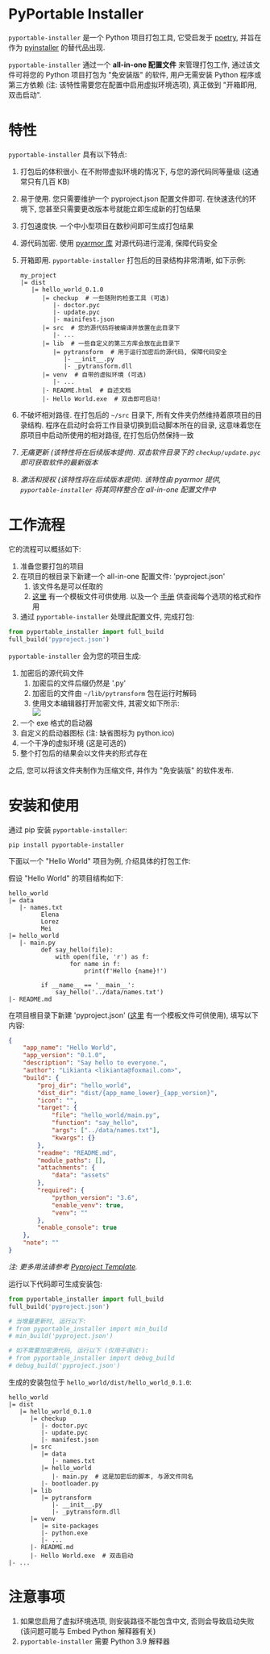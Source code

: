 # PyPortable Installer

`pyportable-installer` 是一个 Python 项目打包工具, 它受启发于 [poetry](https://github.com/python-poetry/poetry), 并旨在作为 [pyinstaller](https://github.com/pyinstaller/pyinstaller) 的替代品出现.

`pyportable-installer` 通过一个 **all-in-one 配置文件** 来管理打包工作, 通过该文件可将您的 Python 项目打包为 "免安装版" 的软件, 用户无需安装 Python 程序或第三方依赖 (注: 该特性需要您在配置中启用虚拟环境选项), 真正做到 "开箱即用, 双击启动".

# 特性

`pyportable-installer` 具有以下特点:

1.  打包后的体积很小. 在不附带虚拟环境的情况下, 与您的源代码同等量级 (这通常只有几百 KB)
2.  易于使用. 您只需要维护一个 pyproject.json 配置文件即可. 在快速迭代的环境下, 您甚至只需要更改版本号就能立即生成新的打包结果
3.  打包速度快. 一个中小型项目在数秒间即可生成打包结果
4.  源代码加密. 使用 [pyarmor 库](https://github.com/dashingsoft/pyarmor) 对源代码进行混淆, 保障代码安全
5.  开箱即用. `pyportable-installer` 打包后的目录结构非常清晰, 如下示例:

    ```
    my_project
    |= dist
       |= hello_world_0.1.0
          |= checkup  # 一些随附的检查工具 (可选)
             |- doctor.pyc
             |- update.pyc
             |- mainifest.json
          |= src  # 您的源代码将被编译并放置在此目录下
             |- ...
          |= lib  # 一些自定义的第三方库会放在此目录下
             |= pytransform  # 用于运行加密后的源代码, 保障代码安全
                |- __init__.py
                |- _pytransform.dll
          |= venv  # 自带的虚拟环境 (可选)
             |- ...
          |- README.html  # 自述文档
          |- Hello World.exe  # 双击即可启动!
    ```

6.  不破坏相对路径. 在打包后的 `~/src` 目录下, 所有文件夹仍然维持着原项目的目录结构. 程序在启动时会将工作目录切换到启动脚本所在的目录, 这意味着您在原项目中启动所使用的相对路径, 在打包后仍然保持一致
7.  *无痛更新 (该特性将在后续版本提供). 双击软件目录下的 `checkup/update.pyc` 即可获取软件的最新版本*
8.  *激活和授权 (该特性将在后续版本提供). 该特性由 pyarmor 提供, `pyportable-installer` 将其同样整合在 all-in-one 配置文件中*

# 工作流程

它的流程可以概括如下:

1.  准备您要打包的项目
2.  在项目的根目录下新建一个 all-in-one 配置文件: 'pyproject.json'
    1.  该文件名是可以任取的
    2.  [这里](./pyportable_installer/template/pyproject.json) 有一个模板文件可供使用. 以及一个 [手册](./docs/pyproject-template.md) 供查阅每个选项的格式和作用
3.  通过 `pyportable-installer` 处理此配置文件, 完成打包:

   ```py
   from pyportable_installer import full_build
   full_build('pyproject.json')
   ```

`pyportable-installer` 会为您的项目生成:

1.  加密后的源代码文件
    1.  加密后的文件后缀仍然是 '.py'
    2.  加密后的文件由 `~/lib/pytransform` 包在运行时解码
    3.  使用文本编辑器打开加密文件, 其密文如下所示:  
        ![](.assets/20210520_143857.png)
2.  一个 exe 格式的启动器
3.  自定义的启动器图标 (注: 缺省图标为 python.ico)
4.  一个干净的虚拟环境 (这是可选的)
5.  整个打包后的结果会以文件夹的形式存在

之后, 您可以将该文件夹制作为压缩文件, 并作为 "免安装版" 的软件发布.

# 安装和使用

通过 pip 安装 `pyportable-installer`:

```
pip install pyportable-installer
```

下面以一个 "Hello World" 项目为例, 介绍具体的打包工作:

假设 "Hello World" 的项目结构如下:

```
hello_world
|= data
   |- names.txt
         Elena
         Lorez
         Mei
|= hello_world
   |- main.py
         def say_hello(file):
             with open(file, 'r') as f:
                 for name in f:
                     print(f'Hello {name}!')

         if __name__ == '__main__':
             say_hello('../data/names.txt')
|- README.md
```

在项目根目录下新建 'pyproject.json' ([这里](./pyportable_installer/template/pyproject.json) 有一个模板文件可供使用), 填写以下内容:

```json
{
    "app_name": "Hello World",
    "app_version": "0.1.0",
    "description": "Say hello to everyone.",
    "author": "Likianta <likianta@foxmail.com>",
    "build": {
        "proj_dir": "hello_world",
        "dist_dir": "dist/{app_name_lower}_{app_version}",
        "icon": "",
        "target": {
            "file": "hello_world/main.py",
            "function": "say_hello",
            "args": ["../data/names.txt"],
            "kwargs": {}
        },
        "readme": "README.md",
        "module_paths": [],
        "attachments": {
            "data": "assets"
        },
        "required": {
            "python_version": "3.6",
            "enable_venv": true,
            "venv": ""
        },
        "enable_console": true
    },
    "note": ""
}
```

*注: 更多用法请参考 [Pyproject Template](./docs/pyproject-template.md).*

运行以下代码即可生成安装包:

```py
from pyportable_installer import full_build
full_build('pyproject.json')

# 当增量更新时, 运行以下:
# from pyportable_installer import min_build
# min_build('pyproject.json')

# 如不需要加密源代码, 运行以下 (仅用于调试!):
# from pyportable_installer import debug_build
# debug_build('pyproject.json')
```

生成的安装包位于 `hello_world/dist/hello_world_0.1.0`:

```
hello_world
|= dist
   |= hello_world_0.1.0
      |= checkup
         |- doctor.pyc
         |- update.pyc
         |- manifest.json
      |= src
         |= data
            |- names.txt
         |= hello_world
            |- main.py  # 这是加密后的脚本, 与源文件同名
         |- bootloader.py
      |= lib
         |= pytransform
            |- __init__.py
            |- _pytransform.dll
      |= venv
         |= site-packages
         |- python.exe
         |- ...
      |- README.md
      |- Hello World.exe  # 双击启动
|- ...
```

# 注意事项

1.  如果您启用了虚拟环境选项, 则安装路径不能包含中文, 否则会导致启动失败 (该问题可能与 Embed Python 解释器有关)
2.  `pyportable-installer` 需要 Python 3.9 解释器
